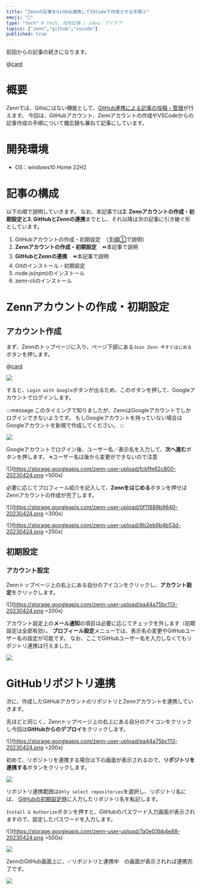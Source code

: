 ```yaml
---
title: "Zennの記事をGitHub連携してVSCodeで作成させる手順②"
emoji: "📜"
type: "tech" # tech: 技術記事 / idea: アイデア
topics: ["zenn","github","vscode"]
published: true
---
```

前回からの記事の続きになります。

@[card](https://zenn.dev/yankee/articles/zenn_works_with_github_part1)

# 概要

Zennでは、Qiitaにはない機能として、[GitHub連携による記事の投稿・管理](https://zenn.dev/zenn/articles/connect-to-github)が行えます。
今回は、GitHubアカウント、Zennアカウントの作成やVSCodeからの記事作成の手順について備忘録も兼ねて記事にしています。

# 開発環境

- OS：windows10 Home 22H2

# 記事の構成

以下の順で説明していきます。
なお、本記事では**2. Zennアカウントの作成・初期設定と3. GitHubとZennの連携**までとし、それ以降は次の記事に引き継ぐ形としています。

1. GitHubアカウントの作成・初期設定　（[手順①](https://zenn.dev/yankee/articles/zenn_works_with_github_part1)で説明）
2. **Zennアカウントの作成・初期設定**　⏪本記事で説明
3. **GitHubとZennの連携**　⏪本記事で説明
4. Gitのインストール・初期設定
5. node.js(npm)のインストール
6. zenn-cliのインストール

# Zennアカウントの作成・初期設定

## アカウント作成

まず、Zennのトップページに入り、ページ下部にある`Join Zenn 今すぐはじめる`ボタンを押します。

@[card](https://zenn.dev/)

![](https://storage.googleapis.com/zenn-user-upload/cdf90ae173f6-20230424.png)

すると、`Login with Google`ボタンが出るため、このボタンを押して、Googleアカウントでログインします。

:::message
このタイミングで知りましたが、ZennはGoogleアカウントでしかログインできないようです。
もしGoogleアカウントを持っていない場合はGoogleアカウントを新規で作成してください。
:::

![](https://storage.googleapis.com/zenn-user-upload/b4f5d22baf88-20230424.png)

Googleアカウントでログイン後、ユーザー名／表示名を入力して、**次へ進む**ボタンを押します。
※ユーザー名は後から変更ができないので注意

![](https://storage.googleapis.com/zenn-user-upload/fcbffe62c800-20230424.png =500x)

必要に応じてプロフィール紹介を記入して、**Zennをはじめる**ボタンを押せばZennアカウントの作成が完了します。

![](https://storage.googleapis.com/zenn-user-upload/0f11889b9640-20230424.png =300x)

![](https://storage.googleapis.com/zenn-user-upload/8b2eb6b4b53d-20230424.png =250x)

## 初期設定

### アカウント設定

Zennトップページ上の右上にある自分のアイコンをクリックし、**アカウント設定**をクリックします。

![](https://storage.googleapis.com/zenn-user-upload/ea44a75bc113-20230424.png =200x)

アカウント設定上の**メール通知**の項目は必要に応じてチェックを外します（初期設定は全部有効）。
**プロフィール設定**メニューでは、表示名の変更やGitHubユーザー名の設定が可能です。
なお、ここでGitHubユーザー名を入力しなくてもリポジトリ連携は行えました。

![](https://storage.googleapis.com/zenn-user-upload/0138e149a9bd-20230424.png)

# GitHubリポジトリ連携

次に、作成したGitHubアカウントのリポジトリとZennアカウントを連携していきます。

先ほどと同じく、Zennトップページ上の右上にある自分のアイコンをクリックし今回は**GitHubからのデプロイ**をクリックします。

![](https://storage.googleapis.com/zenn-user-upload/ea44a75bc113-20230424.png =200x)

初めて、リポジトリを連携する場合は下の画面が表示されるので、**リポジトリを連携する**ボタンをクリックします。

![](https://storage.googleapis.com/zenn-user-upload/a10e113478e0-20230424.png)

リポジトリ連携範囲は`Only select repositories`を選択し、リポジトリ名には、
[GitHubの初期設定時](https://zenn.dev/yankee/articles/zenn_works_with_github_part1#zenn%E7%94%A8%E3%83%AA%E3%83%9D%E3%82%B8%E3%83%88%E3%83%AA%E4%BD%9C%E6%88%90)に入力したリポジトリ名を転記します。

`Install & Authorize`ボタンを押すと、GitHubのパスワード入力画面が表示されますので、設定したパスワードを入力します。

![](https://storage.googleapis.com/zenn-user-upload/7a0e03bb4e88-20230424.png =500x)

![](https://storage.googleapis.com/zenn-user-upload/f0e7bddabc1e-20230424.png)

ZennのGitHub画面上に、✅リポジトリと連携中　の画面が表示されれば連携完了です。

![](https://storage.googleapis.com/zenn-user-upload/6291d9797320-20230424.png)
